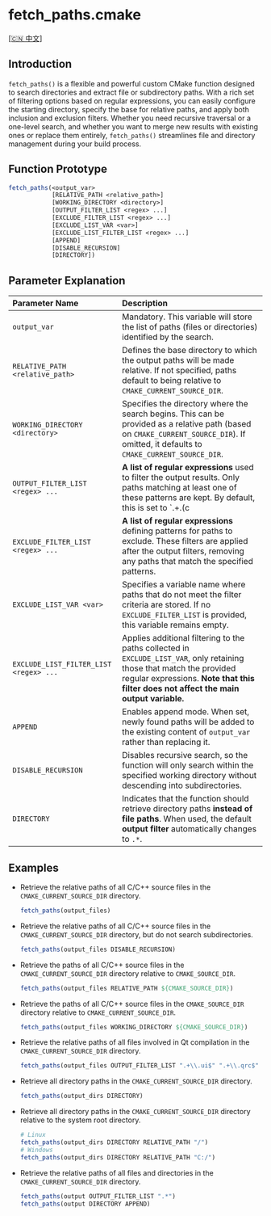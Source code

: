 # fetch_paths.cmake

[[🇨🇳 中文]](README_zh.md)

## Introduction

`fetch_paths()` is a flexible and powerful custom CMake function designed to search directories and extract file or subdirectory paths. With a rich set of filtering options based on regular expressions, you can easily configure the starting directory, specify the base for relative paths, and apply both inclusion and exclusion filters. Whether you need recursive traversal or a one-level search, and whether you want to merge new results with existing ones or replace them entirely, `fetch_paths()` streamlines file and directory management during your build process.

## Function Prototype

```cmake
fetch_paths(<output_var>
            [RELATIVE_PATH <relative_path>]
            [WORKING_DIRECTORY <directory>]
            [OUTPUT_FILTER_LIST <regex> ...]
            [EXCLUDE_FILTER_LIST <regex> ...]
            [EXCLUDE_LIST_VAR <var>]
            [EXCLUDE_LIST_FILTER_LIST <regex> ...]
            [APPEND]
            [DISABLE_RECURSION]
            [DIRECTORY])
```

## Parameter Explanation

| Parameter Name                         | Description                                                  |
| :------------------------------------- | :----------------------------------------------------------- |
| `output_var`                           | Mandatory. This variable will store the list of paths (files or directories) identified by the search. |
| `RELATIVE_PATH <relative_path>`        | Defines the base directory to which the output paths will be made relative. If not specified, paths default to being relative to `CMAKE_CURRENT_SOURCE_DIR`. |
| `WORKING_DIRECTORY <directory>`        | Specifies the directory where the search begins. This can be provided as a relative path (based on `CMAKE_CURRENT_SOURCE_DIR`). If omitted, it defaults to `CMAKE_CURRENT_SOURCE_DIR`. |
| `OUTPUT_FILTER_LIST <regex> ...`       | **A list of regular expressions** used to filter the output results. Only paths matching at least one of these patterns are kept. By default, this is set to `.+\.(c|cpp|cc|cxx)$` for files, or `.*` when the `DIRECTORY` option is enabled. |
| `EXCLUDE_FILTER_LIST <regex> ...`      | **A list of regular expressions** defining patterns for paths to exclude. These filters are applied after the output filters, removing any paths that match the specified patterns. |
| `EXCLUDE_LIST_VAR <var>`               | Specifies a variable name where paths that do not meet the filter criteria are stored. If no `EXCLUDE_FILTER_LIST` is provided, this variable remains empty. |
| `EXCLUDE_LIST_FILTER_LIST <regex> ...` | Applies additional filtering to the paths collected in `EXCLUDE_LIST_VAR`, only retaining those that match the provided regular expressions. **Note that this filter does not affect the main output variable.** |
| `APPEND`                               | Enables append mode. When set, newly found paths will be added to the existing content of `output_var` rather than replacing it. |
| `DISABLE_RECURSION`                    | Disables recursive search, so the function will only search within the specified working directory without descending into subdirectories. |
| `DIRECTORY`                            | Indicates that the function should retrieve directory paths **instead of file paths**. When used, the default **output filter** automatically changes to `.*`. |

## Examples

- Retrieve the relative paths of all C/C++ source files in the `CMAKE_CURRENT_SOURCE_DIR` directory.

  ```cmake
  fetch_paths(output_files)
  ```

- Retrieve the relative paths of all C/C++ source files in the `CMAKE_CURRENT_SOURCE_DIR` directory, but do not search subdirectories.

  ```cmake
  fetch_paths(output_files DISABLE_RECURSION)
  ```

- Retrieve the paths of all C/C++ source files in the `CMAKE_CURRENT_SOURCE_DIR` directory relative to `CMAKE_SOURCE_DIR`.

  ```cmake
  fetch_paths(output_files RELATIVE_PATH ${CMAKE_SOURCE_DIR})
  ```

- Retrieve the paths of all C/C++ source files in the `CMAKE_SOURCE_DIR` directory relative to `CMAKE_CURRENT_SOURCE_DIR`.

  ```cmake
  fetch_paths(output_files WORKING_DIRECTORY ${CMAKE_SOURCE_DIR})
  ```

- Retrieve the relative paths of all files involved in Qt compilation in the `CMAKE_CURRENT_SOURCE_DIR` directory.

  ```cmake
  fetch_paths(output_files OUTPUT_FILTER_LIST ".+\\.ui$" ".+\\.qrc$" ".+\\.(c|cpp|cc|cxx)$" ".+\\.h$")
  ```

- Retrieve all directory paths in the `CMAKE_CURRENT_SOURCE_DIR` directory.

  ```cmake
  fetch_paths(output_dirs DIRECTORY)
  ```

- Retrieve all directory paths in the `CMAKE_CURRENT_SOURCE_DIR` directory relative to the system root directory.

  ```cmake
  # Linux
  fetch_paths(output_dirs DIRECTORY RELATIVE_PATH "/")
  # Windows
  fetch_paths(output_dirs DIRECTORY RELATIVE_PATH "C:/")
  ```

- Retrieve the relative paths of all files and directories in the `CMAKE_CURRENT_SOURCE_DIR` directory.

  ```cmake
  fetch_paths(output OUTPUT_FILTER_LIST ".*")
  fetch_paths(output DIRECTORY APPEND)
  ```